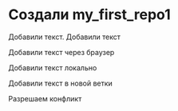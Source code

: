 # Создали  my_first_repo1

Добавили текст.
Добавили текст

Добавили текст через браузер

Добавили текст локально

Добавили текст в новой ветки

Разрешаем конфликт
